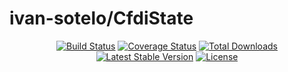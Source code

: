 # ivan-sotelo/CfdiState

<p align="center">
<a href="https://travis-ci.org/IvanSotelo/CfdiState"><img src="https://travis-ci.org/IvanSotelo/CfdiState.svg?branch=master" alt="Build Status"></a>
<a href='https://coveralls.io/github/IvanSotelo/CfdiState?branch=master'><img src='https://coveralls.io/repos/github/IvanSotelo/CfdiState/badge.svg?branch=master' alt='Coverage Status' /></a>
<a href="https://packagist.org/packages/IvanSotelo/CfdiState"><img src="https://poser.pugx.org/IvanSotelo/CfdiState/d/total.svg" alt="Total Downloads"></a>
<a href="https://packagist.org/packages/IvanSotelo/CfdiState"><img src="https://poser.pugx.org/IvanSotelo/CfdiState/v/stable.svg" alt="Latest Stable Version"></a>
<a href="https://packagist.org/packages/IvanSotelo/CfdiState"><img src="https://poser.pugx.org/IvanSotelo/CfdiState/license.svg" alt="License"></a>
</p>
